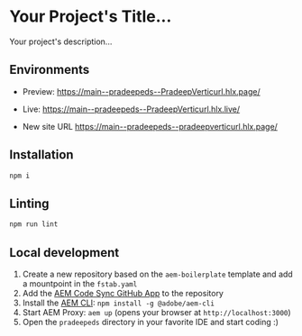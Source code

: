# Your Project's Title...
Your project's description...

## Environments
- Preview: https://main--pradeepeds--PradeepVerticurl.hlx.page/
- Live: https://main--pradeepeds--PradeepVerticurl.hlx.live/

- New site URL https://main--pradeepeds--pradeepverticurl.hlx.page/

## Installation

```sh
npm i
```

## Linting

```sh
npm run lint
```

## Local development

1. Create a new repository based on the `aem-boilerplate` template and add a mountpoint in the `fstab.yaml`
1. Add the [AEM Code Sync GitHub App](https://github.com/apps/aem-code-sync) to the repository
1. Install the [AEM CLI](https://github.com/adobe/helix-cli): `npm install -g @adobe/aem-cli`
1. Start AEM Proxy: `aem up` (opens your browser at `http://localhost:3000`)
1. Open the `pradeepeds` directory in your favorite IDE and start coding :)

